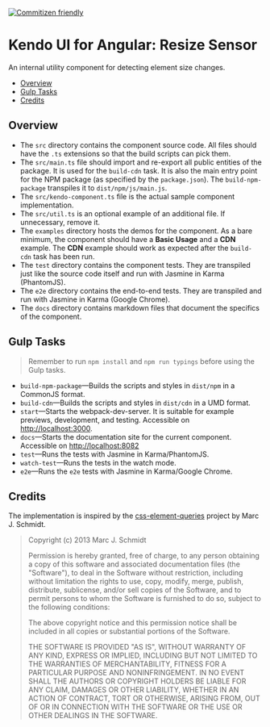 [![Commitizen friendly](https://img.shields.io/badge/commitizen-friendly-brightgreen.svg)](http://commitizen.github.io/cz-cli/)

# Kendo UI for Angular: Resize Sensor

An internal utility component for detecting element size changes.

* [Overview](https://github.com/telerik/kendo-angular-resize-sensor#overview)
* [Gulp Tasks](https://github.com/telerik/kendo-angular-resize-sensor#gulp-tasks)
* [Credits](https://github.com/telerik/kendo-angular-resize-sensor#credits)

## Overview

- The `src` directory contains the component source code. All files should have the `.ts` extensions so that the build scripts can pick them.
- The `src/main.ts` file should import and re-export all public entities of the package. It is used for the `build-cdn` task. It is also the main entry point for the NPM package (as specified by the `package.json`). The `build-npm-package` transpiles it to `dist/npm/js/main.js`.
- The `src/kendo-component.ts` file is the actual sample component implementation.
- The `src/util.ts` is an optional example of an additional file. If unnecessary, remove it.
- The `examples` directory hosts the demos for the component. As a bare minimum, the component should have a **Basic Usage** and a **CDN** example.  The **CDN** example should work as expected after the `build-cdn` task has been run.
- The `test` directory contains the component tests. They are transpiled just like the source code itself and run with Jasmine in Karma (PhantomJS).
- The `e2e` directory contains the end-to-end tests. They are transpiled and run with Jasmine in Karma (Google Chrome).
- The `docs` directory contains markdown files that document the specifics of the component.

## Gulp Tasks

> Remember to run `npm install` and `npm run typings` before using the Gulp tasks.

- `build-npm-package`&mdash;Builds the scripts and styles in `dist/npm` in a CommonJS format.
- `build-cdn`&mdash;Builds the scripts and styles in `dist/cdn` in a UMD format.
- `start`&mdash;Starts the webpack-dev-server. It is suitable for example previews, development, and testing. Accessible on [http://localhost:3000](http://localhost:3000).
- `docs`&mdash;Starts the documentation site for the current component. Accessible on [http://localhost:8082](http://localhost:8082)
- `test`&mdash;Runs the tests with Jasmine in Karma/PhantomJS.
- `watch-test`&mdash;Runs the tests in the watch mode.
- `e2e`&mdash;Runs the `e2e` tests with Jasmine in Karma/Google Chrome.

## Credits

The implementation is inspired by the [css-element-queries](https://github.com/marcj/css-element-queries) project by Marc J. Schmidt.

> Copyright (c) 2013 Marc J. Schmidt
>
> Permission is hereby granted, free of charge, to any person obtaining a copy of this software and associated documentation files (the "Software"), to deal in the Software without restriction, including without limitation the rights to use, copy, modify, merge, publish, distribute, sublicense, and/or sell copies of the Software, and to permit persons to whom the Software is furnished to do so, subject to the following conditions:
>
> The above copyright notice and this permission notice shall be included in all copies or substantial portions of the Software.
>
> THE SOFTWARE IS PROVIDED "AS IS", WITHOUT WARRANTY OF ANY KIND, EXPRESS OR IMPLIED, INCLUDING BUT NOT LIMITED TO THE WARRANTIES OF MERCHANTABILITY, FITNESS FOR A PARTICULAR PURPOSE AND NONINFRINGEMENT. IN NO EVENT SHALL THE AUTHORS OR COPYRIGHT HOLDERS BE LIABLE FOR ANY CLAIM, DAMAGES OR OTHER LIABILITY, WHETHER IN AN ACTION OF CONTRACT, TORT OR OTHERWISE, ARISING FROM, OUT OF OR IN CONNECTION WITH THE SOFTWARE OR THE USE OR OTHER DEALINGS IN THE SOFTWARE.
